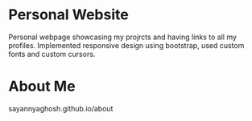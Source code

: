 # Personal Website
Personal webpage showcasing my projrcts and having links to all my profiles.
Implemented responsive design using bootstrap, used custom fonts and custom cursors.

# About Me
sayannyaghosh.github.io/about
